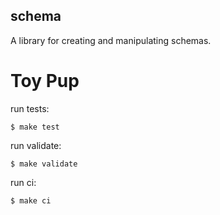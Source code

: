 ## schema

A library for creating and manipulating schemas.


# Toy Pup

run tests:

```
$ make test
```

run validate:

```
$ make validate
```

run ci:

```
$ make ci
```
